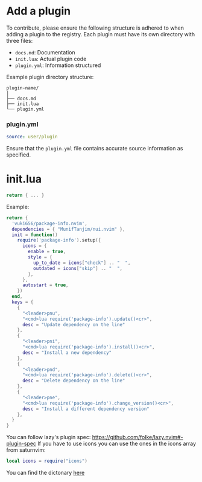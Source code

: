 # Add a plugin 
To contribute, please ensure the following structure is adhered to when adding a plugin to the registry. Each plugin must have its own directory with three files:

- `docs.md`: Documentation
- `init.lua`: Actual plugin code
- `plugin.yml`: Information structured

Example plugin directory structure:

```
plugin-name/
│
├── docs.md
├── init.lua
└── plugin.yml
```

### plugin.yml
```yaml
source: user/plugin
```

Ensure that the `plugin.yml` file contains accurate source information as specified.

# init.lua 
```lua 
return { ... }
```
Example:
```lua
return {
  'vuki656/package-info.nvim',
  dependencies = { "MunifTanjim/nui.nvim" },
  init = function()
    require('package-info').setup({
      icons = {
        enable = true,
        style = {
          up_to_date = icons["check"] .. "  ",
          outdated = icons["skip"] .. "  ",
        },
      },
      autostart = true,
    })
  end,
  keys = {
    {
      "<leader>pnu",
      "<cmd>lua require('package-info').update()<cr>",
      desc = "Update dependency on the line"
    },
    {
      "<leader>pni",
      "<cmd>lua require('package-info').install()<cr>",
      desc = "Install a new dependency"
    },
    {
      "<leader>pnd",
      "<cmd>lua require('package-info').delete()<cr>",
      desc = "Delete dependency on the line"
    },
    {
      "<leader>pne",
      "<cmd>lua require('package-info').change_version()<cr>",
      desc = "Install a different dependency version"
    },
  }
}
```
You can follow lazy's plugin spec: https://github.com/folke/lazy.nvim#-plugin-spec
If you have to use icons you can use the ones in the icons array from saturnvim:

```lua
local icons = require("icons")
```

You can find the dictonary [here](https://github.com/saturnvim/saturnvim/blob/main/lua/icons/init.lua)
